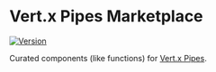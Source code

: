 # Vert.x Pipes Marketplace

[![Version](https://img.shields.io/badge/Vert.x%20Pipes%20Marketplace-0.0-blue.svg)](https://github.com/hekonsek/vertx-pipes-marketplace/releases)

Curated components (like functions) for [Vert.x Pipes](https://github.com/hekonsek/vertx-pipes-marketplace).
